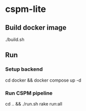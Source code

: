 # cspm-lite

## Build docker image
./build.sh

## Run

### Setup backend
cd docker && docker compose up -d

### Run CSPM pipeline
cd .. && ./run.sh rake run:all
